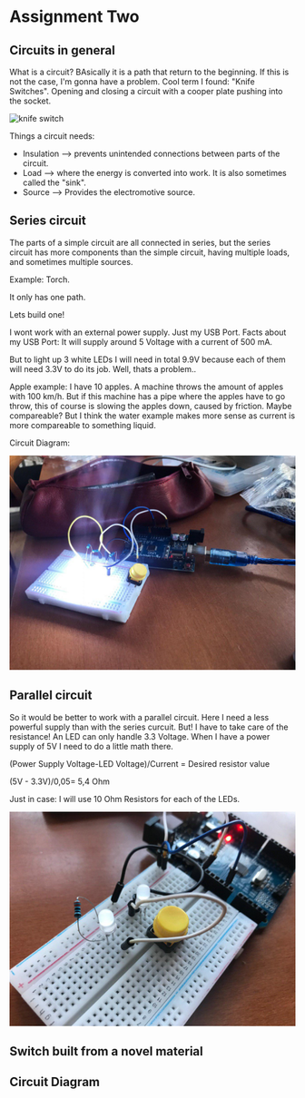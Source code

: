 # Assignment Two

## Circuits in general

What is a circuit? BAsically it is a path that return to the beginning. If this is not the case, I'm gonna have a problem.
Cool term I found: "Knife Switches". Opening and closing a circuit with a cooper plate pushing into the socket.

![knife switch](https://external-content.duckduckgo.com/iu/?u=http%3A%2F%2Fimg1.etsystatic.com%2F000%2F0%2F5243317%2Fil_fullxfull.286022649.jpg&f=1&nofb=1)

Things a circuit needs:
- Insulation --> prevents unintended connections between parts of the circuit.
- Load --> where the energy is converted into work. It is also sometimes called the "sink".
- Source --> Provides the electromotive source.

## Series circuit

The parts of a simple circuit are all connected in series, but the series circuit has more components than the simple circuit, having multiple loads, and sometimes multiple sources.

Example: Torch.

It only has one path.  

Lets build one!

I wont work with an external power supply. Just my USB Port.
Facts about my USB Port: It will supply around 5 Voltage with a current of 500 mA.

But to light up 3 white LEDs I will need in total 9.9V because each of them will need 3.3V to do its job.
Well, thats a problem..

Apple example: I have 10 apples. A machine throws the amount of apples with 100 km/h. But if this machine has a pipe where the apples have to go throw, this of course is slowing the apples down, caused by friction. Maybe compareable? But I think the water example makes more sense as current is more compareable to something liquid.

Circuit Diagram:

![Series Circuit in real](https://raw.githubusercontent.com/TTropschuh/ElectronicsWithPhil/master/photo_2019-11-03_11-25-05.jpg)

## Parallel circuit

So it would be better to work with a parallel circuit. Here I need a less powerful supply than with the series curcuit. But! I have to take care of the resistance! An LED can only handle 3.3 Voltage. When I have a power supply of 5V I need to do a little math there.

(Power Supply Voltage-LED Voltage)/Current = Desired resistor value

(5V - 3.3V)/0,05= 5,4 Ohm

Just in case: I will use 10 Ohm Resistors for each of the LEDs.

![Series Circuit in real](https://raw.githubusercontent.com/TTropschuh/ElectronicsWithPhil/master/photo_2019-11-03_11-26-27.jpg)



## Switch built from a novel material


## Circuit Diagram
